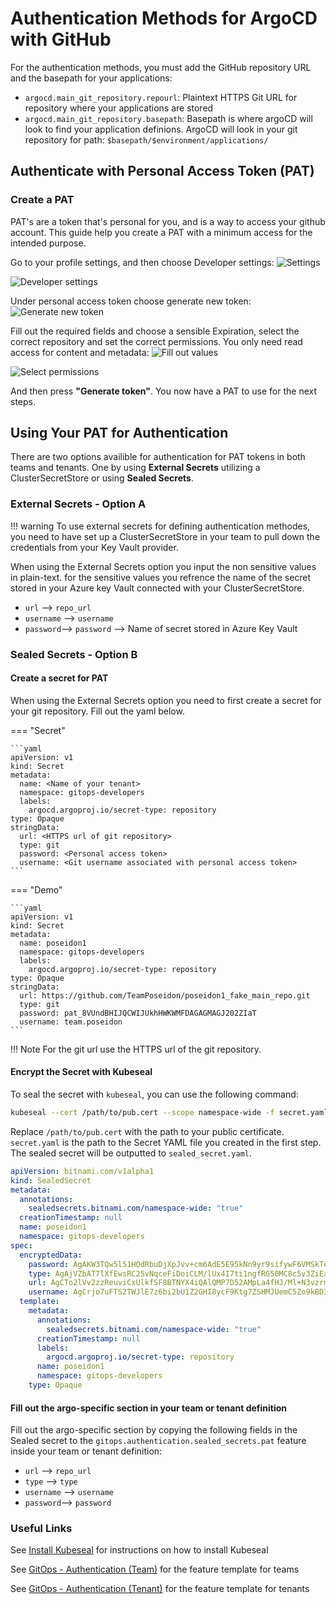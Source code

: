 # Authentication Methods for ArgoCD with GitHub

For the authentication methods, you must add the GitHub repository URL and the basepath for your applications:

- `argocd.main_git_repository.repourl`: Plaintext HTTPS Git URL for repository where your applications are stored 
- `argocd.main_git_repository.basepath`: Basepath is where argoCD will look to find your application definions. ArgoCD will look in your git repository for path: `$basepath/$environment/applications/`

## Authenticate with Personal Access Token (PAT)

### Create a PAT

PAT's are a token that's personal for you, and is a way to access your github account. This guide help you create a PAT with a minimum access for the intended purpose.

Go to your profile settings, and then choose Developer settings:
![Settings](../../../../img/Openshift%20Tenants/PAT-Settings.png)

![Developer settings](../../../../img/Openshift%20Tenants/PAT-Developer_settings.png)

Under personal access token choose generate new token:
![Generate new token](../../../../img/Openshift%20Tenants/PAT_generate_new_token.png)

Fill out the required fields and choose a sensible Expiration, select the correct repository and set the correct permissions. You only need read access for content and metadata:
![Fill out values](../../../../img/Openshift%20Tenants/PAT-FillOutValues.png)

![Select permissions](../../../../img/Openshift%20Tenants/PAT_selecet_permissions.png)

And then press **"Generate token"**. You now have a PAT to use for the next steps.

## Using Your PAT for Authentication

There are two options availible for authentication for PAT tokens in both teams and tenants. One by using **External Secrets** utilizing a ClusterSecretStore or using **Sealed Secrets**.

### External Secrets - Option A

!!! warning
    To use external secrets for defining authentication methodes, you need to have set up a ClusterSecretStore in your team to pull down the credentials from your Key Vault provider.

When using the External Secrets option you input the non sensitive values in plain-text. for the sensitive values you refrence the name of the secret stored in your Azure key Vault connected with your ClusterSecretStore.

* `url` --> `repo_url`
* `username` --> `username`
* `password`--> `password` --> Name of secret stored in Azure Key Vault

### Sealed Secrets - Option B

#### Create a secret for PAT

When using the External Secrets option you need to first create a secret for your git repository.
Fill out the yaml below. 

=== "Secret"

    ```yaml 
    apiVersion: v1
    kind: Secret
    metadata:
      name: <Name of your tenant>
      namespace: gitops-developers
      labels:
        argocd.argoproj.io/secret-type: repository
    type: Opaque
    stringData:
      url: <HTTPS url of git repository>
      type: git
      password: <Personal access token>
      username: <Git username associated with personal access token>
    ```

=== "Demo"

    ```yaml 
    apiVersion: v1
    kind: Secret
    metadata:
      name: poseidon1
      namespace: gitops-developers
      labels:
        argocd.argoproj.io/secret-type: repository
    type: Opaque
    stringData:
      url: https://github.com/TeamPoseidon/poseidon1_fake_main_repo.git
      type: git
      password: pat_8VUndBHIJQCWIJUkhHWKWMFDAGAGMAGJ202ZIaT
      username: team.poseidon
    ```

!!! Note
    For the git url use the HTTPS url of the git repository.

#### Encrypt the Secret with Kubeseal

To seal the secret with `kubeseal`, you can use the following command:

```bash
kubeseal --cert /path/to/pub.cert --scope namespace-wide -f secret.yaml -o yaml > seald_secret.yaml
```
Replace `/path/to/pub.cert` with the path to your public certificate. `secret.yaml` is the path to the Secret YAML file you created in the first step. The sealed secret will be outputted to `sealed_secret.yaml`.

```yaml title="sealed_secret.yaml"
apiVersion: bitnami.com/v1alpha1
kind: SealedSecret
metadata:
  annotations:
    sealedsecrets.bitnami.com/namespace-wide: "true"
  creationTimestamp: null
  name: poseidon1
  namespace: gitops-developers
spec:
  encryptedData:
    password: AgAKW3TQw5l51HOdRbuDjXpJvv+cm6AdE5E95kNn9yr9sifywF6VMSkToJO/YVs9w5NsG3Qd8CXR1dSB+klb3kJe9lIucY1gVML82XOZL+nRpVrDivyKNpxHfQOI0BOOg+wbQlZpzdhYaUUAkNN9vukAWoeb67BmDClMrhdzaVH19Htvc0GkoCNM/2HPbuKM8BTUn7xeUut6PVMmcNCKyb3uae3w26i8ElmQI10OSOMoFjVm37HNj1QnjbEmUmsvS6H0sVKo3/NiYC6T75FsesG/jp/FyNBDyjRlqpdSlJ0YYv15oEwI46ByxDFHyFA
    type: AgAjVZbAT7lXfEwsRC25vNqceFiDoiCLM/lUx4I7ti1ngfRG50MC8c5v3ZiEaCxTICBqkBJpGKtXcgih8jddhXsldWyKlwVFKP5z43LLv2nqNc5Hb/tKZFCP+OVXa/zeWbVREKm/+dH170t0RlTd9PtUJ947i3I5/uJSlayG+D+zg4XBxj2QfKmKS5hntfE
    url: AgCTo2lVv2zzReuviCxUlkfSF8BTNYX4iQAlQMP7D52AMpLa4fHJ/Ml+N3vzrmdsjeuOp2Wa51q9mz57tVKmYLHA7UQ7Jr2kwwTBNaiz2ZC7oeI2pLPtYuvhkKdz5vMBQxNzAmSavq7jdFulx9Q5k1BY3WNH3TYiQgwhXwHmIJKQS8gZH0JHU62UIZ7RzSNSxmqoejhurDIuzxdpm+Llm21U+VdHGBY+D7FnonEZ5xe5Hx9WayqYgFE
    username: AgCrjo7uFTS2TWJlE7z6bi2bU1Z2GHI8ycF9Ktg7ZSHMJUemC5Zo9kBD393ixQkElda+UnkU5vYT5LaGf6KiggI1y0Ww3LOjunc60VXy3C7jDH4qmlydR/J7qALCrxvqoB1aPWVEadFWLyMLhEqWhtqtV+AugZIzFt4BjL5y5jjl9IgvOlINp8/2HbNWqvn2E02wsMn
  template:
    metadata:
      annotations:
        sealedsecrets.bitnami.com/namespace-wide: "true"
      creationTimestamp: null
      labels:
        argocd.argoproj.io/secret-type: repository
      name: poseidon1
      namespace: gitops-developers
    type: Opaque
```

#### Fill out the argo-specific section in your team or tenant definition

Fill out the argo-specific section by copying the following fields in the Sealed secret to the `gitops.authentication.sealed_secrets.pat` feature inside your team or tenant definition:

* `url` --> `repo_url`
* `type` --> `type`
* `username` --> `username`
* `password`--> `password`


### Useful Links

See [Install Kubeseal](../../Secret%20Management/Sealed%20Secrets/install-kubeseal.md) for instructions on how to install Kubeseal

See [GitOps - Authentication (Team)](../../../../OpenShift%20Teams/Team%20features/gitops/gitops-authentication.md) for the feature template for teams

See [GitOps - Authentication (Tenant)](../../../../OpenShift%20Tenants/Tenant%20features/GitOps/gitops-authentication.md) for the feature template for tenants
